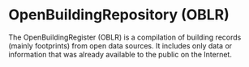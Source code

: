 # OpenBuildingRepository (OBLR)
The OpenBuildingRegister (OBLR) is a compilation of building records (mainly footprints) from open data sources. It includes only data or information that was already available to the public on the Internet.
